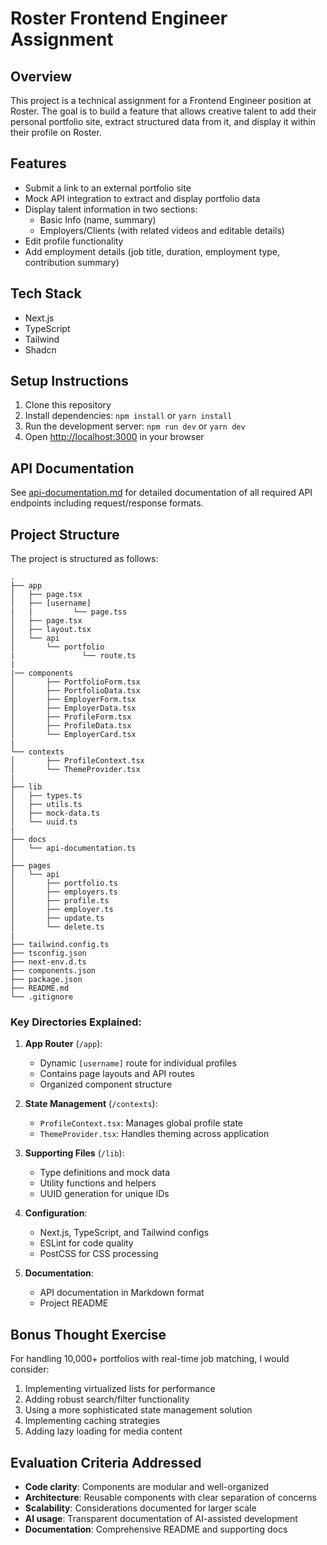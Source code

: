 # Roster Frontend Engineer Assignment

## Overview

This project is a technical assignment for a Frontend Engineer position at Roster. The goal is to build a feature that allows creative talent to add their personal portfolio site, extract structured data from it, and display it within their profile on Roster.

## Features

- Submit a link to an external portfolio site
- Mock API integration to extract and display portfolio data
- Display talent information in two sections:
  - Basic Info (name, summary)
  - Employers/Clients (with related videos and editable details)
- Edit profile functionality
- Add employment details (job title, duration, employment type, contribution summary)

## Tech Stack

- Next.js
- TypeScript
- Tailwind
- Shadcn

## Setup Instructions

1. Clone this repository
2. Install dependencies: `npm install` or `yarn install`
3. Run the development server: `npm run dev` or `yarn dev`
4. Open [http://localhost:3000](http://localhost:3000) in your browser

## API Documentation

See [api-documentation.md](api-documentation.md) for detailed documentation of all required API endpoints including request/response formats.

## Project Structure

The project is structured as follows:

```
.
├── app
│   ├── page.tsx
│   ├── [username]
|   |         └── page.tss
│   ├── page.tsx
│   ├── layout.tsx
│   └── api
│       └── portfolio
|               └── route.ts
|
|── components
│       ├── PortfolioForm.tsx
│       ├── PortfolioData.tsx
│       ├── EmployerForm.tsx
│       ├── EmployerData.tsx
│       ├── ProfileForm.tsx
│       ├── ProfileData.tsx
│       └── EmployerCard.tsx
|
└── contexts
│       ├── ProfileContext.tsx
│       └── ThemeProvider.tsx
|
├── lib
│   ├── types.ts
│   ├── utils.ts
│   ├── mock-data.ts
│   └── uuid.ts
|
├── docs
│   └── api-documentation.ts
│
├── pages
│   └── api
│       ├── portfolio.ts
│       ├── employers.ts
│       ├── profile.ts
│       ├── employer.ts
│       ├── update.ts
│       └── delete.ts
|
├── tailwind.config.ts
├── tsconfig.json
├── next-env.d.ts
├── components.json
├── package.json
├── README.md
└── .gitignore
```

### Key Directories Explained:

1. **App Router** (`/app`):

   - Dynamic `[username]` route for individual profiles
   - Contains page layouts and API routes
   - Organized component structure

2. **State Management** (`/contexts`):

   - `ProfileContext.tsx`: Manages global profile state
   - `ThemeProvider.tsx`: Handles theming across application

3. **Supporting Files** (`/lib`):

   - Type definitions and mock data
   - Utility functions and helpers
   - UUID generation for unique IDs

4. **Configuration**:

   - Next.js, TypeScript, and Tailwind configs
   - ESLint for code quality
   - PostCSS for CSS processing

5. **Documentation**:
   - API documentation in Markdown format
   - Project README

## Bonus Thought Exercise

For handling 10,000+ portfolios with real-time job matching, I would consider:

1. Implementing virtualized lists for performance
2. Adding robust search/filter functionality
3. Using a more sophisticated state management solution
4. Implementing caching strategies
5. Adding lazy loading for media content

## Evaluation Criteria Addressed

- **Code clarity**: Components are modular and well-organized
- **Architecture**: Reusable components with clear separation of concerns
- **Scalability**: Considerations documented for larger scale
- **AI usage**: Transparent documentation of AI-assisted development
- **Documentation**: Comprehensive README and supporting docs
